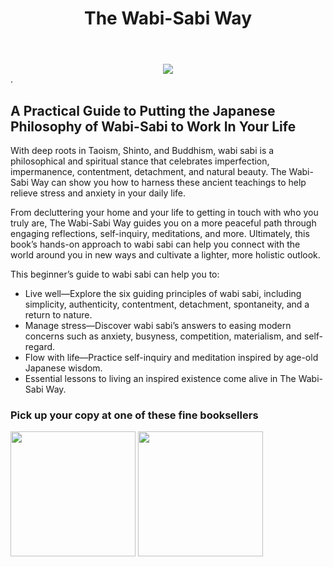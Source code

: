 ﻿---
layout: page
title: The Wabi-Sabi Way
permalink: /wabi-sabi-way/
order: 6
---

<div style="text-align:center"><img src ="{{site.url}}{{site.baseurl}}/assets/TheWabi-SabiWay_Facebook.jpg" /></div>.


<h2 class="subtitle">A Practical Guide to Putting the Japanese Philosophy of Wabi-Sabi to Work In Your Life</h2>


With deep roots in Taoism, Shinto, and Buddhism, wabi sabi is a philosophical and spiritual stance that celebrates imperfection, impermanence, contentment, detachment, and natural beauty. The Wabi-Sabi Way can show you how to harness these ancient teachings to help relieve stress and anxiety in your daily life.

From decluttering your home and your life to getting in touch with who you truly are, The Wabi-Sabi Way guides you on a more peaceful path through engaging reflections, self-inquiry, meditations, and more. Ultimately, this book’s hands-on approach to wabi sabi can help you connect with the world around you in new ways and cultivate a lighter, more holistic outlook.

This beginner’s guide to wabi sabi can help you to:

- Live well―Explore the six guiding principles of wabi sabi, including simplicity, authenticity, contentment, detachment, spontaneity, and a return to nature.
- Manage stress―Discover wabi sabi’s answers to easing modern concerns such as anxiety, busyness, competition, materialism, and self-regard.
- Flow with life―Practice self-inquiry and meditation inspired by age-old Japanese wisdom.
- Essential lessons to living an inspired existence come alive in The Wabi-Sabi Way.


### Pick up your copy at one of these fine booksellers  

<div>
  <a href="https://www.barnesandnoble.com/w/the-wabi-sabi-way-mike-sturm/1136858021?ean=9781641528269" rel="Barnes & Noble"><img src="{{site.url}}{{site.baseurl}}/assets/BN_logo.png" alt="" style="width:200px;" /></a>
   <a href="https://www.amazon.com/Wabi-sabi-Way-Principles-Meaning-Authenticity/dp/1641528265/" rel="Amazon"><img src="{{site.url}}{{site.baseurl}}/assets/Amazon_logo.png" alt="" style="width:200px;" /></a>
  
